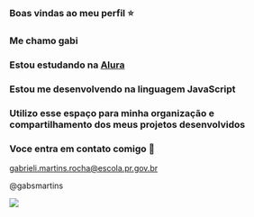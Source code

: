 ### Boas vindas ao meu perfil ⭐

### Me chamo gabi

### Estou estudando na [Alura](https://www.alura.cpm.br)
### Estou me desenvolvendo na linguagem JavaScript
### Utilizo esse espaço para minha organização e compartilhamento dos meus projetos desenvolvidos

### Voce entra em contato comigo 📧

gabrieli.martins.rocha@escola.pr.gov.br

@gabsmartins

![](https://media.tenor.com/vXdLito9Qt0AAAAM/cat-shaking-head-funny-cat-face.gif)
